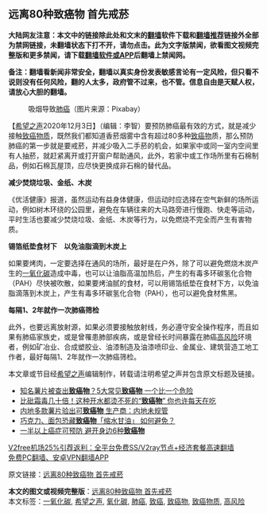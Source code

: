  <h2>远离80种致癌物 首先戒菸</h2> <p class="notice"><b>大陆网友注意：本文中的链接除此处和文末的<a href="https://github.com/bannedbook/fanqiang" >翻墙</a>软件下载和<a href="https://github.com/killgcd/justmysocks/blob/master/README.md">翻墙推荐</a>链接外全部为禁网链接，未翻墙状态下打不开，请勿点击。此为文字版禁闻，欲看图文视频完整版和更多禁闻，请下载<a href="https://github.com/bannedbook/fanqiang">翻墙软件或APP</a>后翻墙上禁闻网。</p><p>备注：翻墙看新闻非常安全，翻墙以真实身份发表敏感言论有一定风险，但只看不说则没有任何风险，翻的人太多，政府管不过来，也不管。信息自由是天赋人权，请放心大胆的翻墙。</b></p>  <div class="entry"> <figure><figcaption>吸烟导致<a href="https://www.bannedbook.org/bnews/tag/%e8%82%ba%e7%99%8c/" class="st_tag internal_tag" rel="tag" title="标签 肺癌 下的日志">肺癌</a>（图片来源：Pixabay）</figcaption></figure> <p>【<span class='wp_keywordlink_affiliate'><a href="https://www.soundofhope.org" title="希望之声" target="_blank">希望之声</a></span>2020年12月3日】（编辑：李智）要预防肺癌最有效的方式，就是减少接触<a href="https://www.bannedbook.org/bnews/tag/%E8%87%B4%E7%99%8C%E7%89%A9%E8%B4%A8/" class="st_tag internal_tag" rel="tag" title="标签 致癌物质 下的日志">致癌物质</a>，既然我们都知道香菸烟雾中含有超过80多种<a href="https://www.bannedbook.org/bnews/tag/%e8%87%b4%e7%99%8c%e7%89%a9/" class="st_tag internal_tag" rel="tag" title="标签 致癌物 下的日志">致癌物</a>质，那么预防肺癌的第一步就是要戒菸，并减少吸入二手菸的机会，如果家中或同一室内空间里有人抽菸，就赶紧离开或打开窗户帮助通风，此外，若家中或工作场所里有石棉制品，例如石棉瓦屋顶，应尽快更换成非石棉的替代品。</p> <p><strong>减少焚烧垃圾、金纸、木炭</strong></p> <p>《优活健康》报道，虽然运动有益身体健康，但运动时应选择在空气新鲜的场所运动，例如树木环绕的公园里，避免在车辆往来的大马路旁进行慢跑、快走等运动，平时生活也要减少焚烧垃圾、金纸、木炭等行为，以免燃烧不完全而产生有害物质。</p>  <p><strong>锡箔纸垫食材下　以免油脂滴到木炭上</strong></p> <p>如果要烤肉，一定要选择在通风的场所，最好是在户外，除了可以避免燃烧木炭产生的<a href="https://www.bannedbook.org/bnews/tag/%E4%B8%80%E6%B0%A7%E5%8C%96%E7%A2%B3/" class="st_tag internal_tag" rel="tag" title="标签 一氧化碳 下的日志">一氧化碳</a>造成中毒，也可以让油脂高温加热后，产生的有毒多环碳氢化合物（PAH）尽快被吹散，如果要烤油腻的食材，可以用锡箔纸垫在食材下方，以免油脂滴落到木炭上，产生有毒多环碳氢化合物（PAH），也可以避免食材焦黑。</p> <p><strong>每隔1、2年就作一次肺癌筛检</strong></p>  <p >此外，也要远离放射源，如果必须要接触放射线，务必遵守安全操作程序，而且如果有肺癌家族史，或是曾罹患肺部疾病，或是曾经长时间暴露在肺癌<a href="https://www.bannedbook.org/bnews/tag/%E9%AB%98%E9%A3%8E%E9%99%A9/" class="st_tag internal_tag" rel="tag" title="标签 高风险 下的日志">高风险</a>环境者，例如矿冶业、合成塑胶业、油漆制造及油漆喷印业、金属业、建筑营造工地工作者，最好每隔1、2年就作一次肺癌筛检。</p> <p>本文章或节目经<a href="https://www.bannedbook.org/bnews/tag/%e5%b8%8c%e6%9c%9b%e4%b9%8b%e5%a3%b0/" class="st_tag internal_tag" rel="tag" title="标签 希望之声 下的日志">希望之声</a>编辑制作，转载请注明希望之声并包含原文标题及链接。</p> <ul class='op-related-articles' title='相关阅读'> <li><a href='https://www.bannedbook.org/bnews/health/20201203/1441417.html' target='_blank'>知名薯片被查出<b>致癌物</b>？5大常见<b>致癌物</b> 一个比一个危险</a></li> <li><a href='https://www.bannedbook.org/bnews/health/20201129/1439075.html' target='_blank'>比砒霜毒几十倍！这种开水都烫不死的“<b>致癌物</b>” 你也许每天在吃</a></li> <li><a href='https://www.bannedbook.org/bnews/cbnews/20201103/1425028.html' target='_blank'>内地多款薯片验出可<b>致癌物</b> 生产商：内地未规管</a></li> <li><a href='https://www.bannedbook.org/bnews/health/20201026/1420365.html' target='_blank'>巧克力、面包恐藏<b>致癌物</b>「缩水甘油」 如何避免？</a></li> <li><a href='https://www.bannedbook.org/bnews/health/20201021/1417539.html' target='_blank'>一半以上癌症可预防 避开身边6种<b>致癌物</b></a></li> </ul> <p class="texttj"> <a href="https://github.com/bannedbook/fanqiang/wiki/V2ray%E6%9C%BA%E5%9C%BA" target="_blank">V2free机场25%引荐返利：全平台免费SS/V2ray节点+经济套餐高速翻墙</a><br/> <a href="https://github.com/bannedbook/fanqiang/wiki/%E7%A6%81%E9%97%BB%E7%BD%91%E5%AE%89%E5%8D%93%E7%BF%BB%E5%A2%99%E6%96%B0%E9%97%BBAPP" target="_blank">免费PC翻墙、安卓VPN翻墙APP</a></p><p>原文链接：<a class="src_link"  href="https://www.soundofhope.org/post/217492" target="_blank">远离80种致癌物 首先戒菸</a></p> <a name='sharetosocial'></a>       <div><b>本文的图文或视频完整版</b>：<a href='https://www.bannedbook.org/bnews/comments/20201204/1442039.html'>远离80种致癌物 首先戒菸</a></div>  </div><!--END ENTRY--> <div class="postfooter"> <div>本文标签：<a href="https://www.bannedbook.org/bnews/tag/%E4%B8%80%E6%B0%A7%E5%8C%96%E7%A2%B3/" rel="tag">一氧化碳</a>, <a href="https://www.bannedbook.org/bnews/tag/%e5%b8%8c%e6%9c%9b%e4%b9%8b%e5%a3%b0/" rel="tag">希望之声</a>, <a href="https://www.bannedbook.org/bnews/tag/%E6%B0%A7%E5%8C%96%E7%A2%B3/" rel="tag">氧化碳</a>, <a href="https://www.bannedbook.org/bnews/tag/%e8%82%ba%e7%99%8c/" rel="tag">肺癌</a>, <a href="https://www.bannedbook.org/bnews/tag/%e8%87%b4%e7%99%8c/" rel="tag">致癌</a>, <a href="https://www.bannedbook.org/bnews/tag/%e8%87%b4%e7%99%8c%e7%89%a9/" rel="tag">致癌物</a>, <a href="https://www.bannedbook.org/bnews/tag/%E8%87%B4%E7%99%8C%E7%89%A9%E8%B4%A8/" rel="tag">致癌物质</a>, <a href="https://www.bannedbook.org/bnews/tag/%E9%AB%98%E9%A3%8E%E9%99%A9/" rel="tag">高风险</a></div>  </div><!--END POSTFOOTER--> 